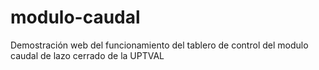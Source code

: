 # modulo-caudal
Demostración web del funcionamiento del tablero de control del modulo caudal de lazo cerrado de la UPTVAL

